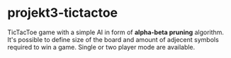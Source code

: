 # projekt3-tictactoe
TicTacToe game with a simple AI in form of **alpha-beta pruning** algorithm. 
It's possible to define size of the board and amount of adjecent symbols required to win a game. 
Single or two player mode are available.
